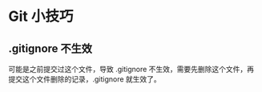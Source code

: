 # Git 小技巧

## .gitignore 不生效

可能是之前提交过这个文件，导致 .gitignore 不生效，需要先删除这个文件，再提交这个文件删除的记录，.gitignore 就生效了。
